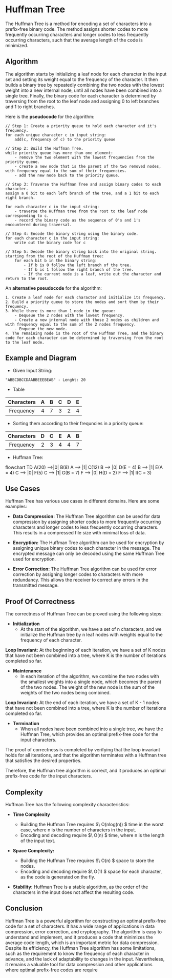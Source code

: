 # Huffman Tree

The Huffman Tree is a method for encoding a set of characters into a prefix-free binary code. The method assigns shorter codes to more frequently occurring characters and longer codes to less frequently occurring characters, such that the average length of the code is minimized.

## Algorithm

The algorithm starts by initializing a leaf node for each character in the input set and setting its weight equal to the frequency of the character. It then builds a binary tree by repeatedly combining the two nodes with the lowest weight into a new internal node, until all nodes have been combined into a single tree. Finally, the binary code for each character is determined by traversing from the root to the leaf node and assigning 0 to left branches and 1 to right branches.

Here is the **pseudocode** for the algorithm:

```less
// Step 1: Create a priority queue to hold each character and it's frequency.
for each unique character c in input string:
    add(c, frequency of c) to the priority queue

// Step 2: Build the Huffman Tree.
while priority queue has more than one element:
    - remove the two element with the lowest frequencies from the priority queue.
    - create a new node that is the parent of the two removed nodes, with frequency equal to the sum of their frequencies.
    - add the new node back to the priority queue.

// Step 3: Traverse the Huffman Tree and assign binary codes to each character.
assign a 0 bit to each left branch of the tree, and a 1 bit to each right branch.

for each character c in the input string:
    - traverse the Huffman tree from the root to the leaf node corresponding to c.
    - record the binary code as the sequence of 0's and 1's encountered during traversal.

// Step 4: Encode the binary string using the binary code.
for each character c in the input string:
    write out the binary code for c

// Step 5: Decode the binary string back into the original string.
starting from the root of the Huffman tree:
    for each bit b in the binary string:
        - If b is 0 follow the left branch of the tree.
        - If b is 1 follow the right branch of the tree.
        - If the current node is a leaf, write out the character and return to the root.
```

An **alternative pseudocode** for the algorithm:

```less
1. Create a leaf node for each character and initialize its frequency.
2. Build a priority queue to store the nodes and sort them by their frequency.
3. While there is more than 1 node in the queue:
    - Dequeue the 2 nodes with the lowest frequency.
    - Create a new internal node with those 2 nodes as children and with frequency equal to the sum of the 2 nodes frequency.
    - Enqueue the new node.
4. The remaining node is the root of the Huffman Tree, and the binary code for each character can be determined by traversing from the root to the leaf node.
```

## Example and Diagram

- Given Input String:
```less
"ABBCDBCCDAABBEEEBEAB" - Lenght: 20
```

- Table

| Characters | A     | B     | C     | D     | E     |
| :--------: | :---: | :---: | :---: | :---: | :---: |
| Frequency  | 4     | 7     | 3     | 2     | 4     |

- Sorting them according to their frequncies in a priority queue:

| Characters | D     | C     | E     | A     | B     |
| :--------: | :---: | :---: | :---: | :---: | :---: |
| Frequency  | 2     | 3     | 4     | 4     | 7     |

- Huffman Tree:

flowchart TD
    A(20) -->|0| B(8)
    A --> |1| C(12)
    B --> |0| D(E = 4)
    B --> |1| E(A = 4)
    C --> |0| F(5)
    C --> |1| G(B = 7)
    F --> |0| H(D = 2)
    F --> |1| I(C = 3)

## Use Cases

Huffman Tree has various use cases in different domains. Here are some examples:

- **Data Compression:** The Huffman Tree algorithm can be used for data compression by assigning shorter codes to more frequently occurring characters and longer codes to less frequently occurring characters. This results in a compressed file size with minimal loss of data.

- **Encryption:** The Huffman Tree algorithm can be used for encryption by assigning unique binary codes to each character in the message. The encrypted message can only be decoded using the same Huffman Tree used for encryption.

- **Error Correction:** The Huffman Tree algorithm can be used for error correction by assigning longer codes to characters with more redundancy. This allows the receiver to correct any errors in the transmitted message.

## Proof Of Correctness

The correctness of Huffman Tree can be proved using the following steps:

- **Initialization**
    - At the start of the algorithm, we have a set of n characters, and we initialize the Huffman tree by n leaf nodes with weights equal to the frequency of each character.

**Loop Invariant:** At the beginning of each iteration, we have a set of K nodes that have not been combined into a tree, where K is the number of iterations completed so far.

- **Maintenance**
    - In each iteration of the algorithm, we combine the two nodes with the smallest weights into a single node, which becomes the parent of the two nodes. The weight of the new node is the sum of the weights of the two nodes being combined.

**Loop Invariant:** At the end of each iteration, we have a set of K - 1 nodes that have not been combined into a tree, where K is the number of iterations completed so far.

- **Termination**
    - When all nodes have been combined into a single tree, we have the Huffman Tree, which provides an optimal prefix-free code for the input characters.

The proof of correctness is completed by verifying that the loop invariant holds for all iterations, and that the algorithm terminates with a Huffman tree that satisfies the desired properties.

Therefore, the Huffman tree algorithm is correct, and it produces an optimal prefix-free code for the input characters.
    
## Complexity

Huffman Tree has the following complexity characteristics:    

- **Time Complexity**
    - Building the Huffman Tree requires $\ O(nlog(n)) $ time in the worst case, where n is the number of characters in the input.
    - Encoding and decoding require $\ O(n) $ time, where n is the length of the input text.

- **Space Complexity:**
    - Building the Huffman Tree requires $\ O(n) $ space to store the nodes.
    - Encoding and decoding require $\ O(1) $ space for each character, as the code is generated on the fly.

- **Stability:** Huffman Tree is a stable algorithm, as the order of the characters in the input does not affect the resulting code.

## Conclusion

Huffman Tree is a powerful algorithm for constructing an optimal prefix-free code for a set of characters. It has a wide range of applications in data compression, error correction, and cryptography. The algorithm is easy to understand and implement, and it produces a code that minimizes the average code length, which is an important metric for data compression. Despite its efficiency, the Huffman Tree algorithm has some limitations, such as the requirement to know the frequency of each character in advance, and the lack of adaptability to changes in the input. Nevertheless, it remains a valuable tool for data compression and other applications where optimal prefix-free codes are require